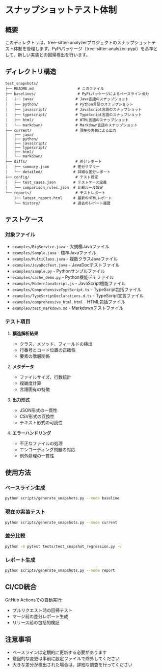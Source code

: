 # スナップショットテスト体制

## 概要

このディレクトリは、tree-sitter-analyzerプロジェクトのスナップショットテスト体制を管理します。PyPiパッケージ（tree-sitter-analyzer-pypi）を基準として、新しい実装との回帰検出を行います。

## ディレクトリ構造

```
test_snapshots/
├── README.md                    # このファイル
├── baselines/                   # PyPiパッケージによるベースライン出力
│   ├── java/                   # Java言語のスナップショット
│   ├── python/                 # Python言語のスナップショット
│   ├── javascript/             # JavaScript言語のスナップショット
│   ├── typescript/             # TypeScript言語のスナップショット
│   ├── html/                   # HTML言語のスナップショット
│   └── markdown/               # Markdown言語のスナップショット
├── current/                    # 現在の実装による出力
│   ├── java/
│   ├── python/
│   ├── javascript/
│   ├── typescript/
│   ├── html/
│   └── markdown/
├── diffs/                      # 差分レポート
│   ├── summary.json           # 差分サマリー
│   └── detailed/              # 詳細な差分レポート
├── config/                     # テスト設定
│   ├── test_cases.json        # テストケース定義
│   └── comparison_rules.json  # 比較ルール設定
└── reports/                    # テストレポート
    ├── latest_report.html     # 最新のHTMLレポート
    └── history/               # 過去のレポート履歴
```

## テストケース

### 対象ファイル
- `examples/BigService.java` - 大規模Javaファイル
- `examples/Sample.java` - 標準Javaファイル
- `examples/MultiClass.java` - 複数クラスJavaファイル
- `examples/JavaDocTest.java` - JavaDocテストファイル
- `examples/sample.py` - Pythonサンプルファイル
- `examples/cache_demo.py` - Python機能デモファイル
- `examples/ModernJavaScript.js` - JavaScript機能ファイル
- `examples/ComprehensiveTypeScript.ts` - TypeScript包括ファイル
- `examples/TypeScriptDeclarations.d.ts` - TypeScript宣言ファイル
- `examples/comprehensive_html.html` - HTML包括ファイル
- `examples/test_markdown.md` - Markdownテストファイル

### テスト項目
1. **構造解析結果**
   - クラス、メソッド、フィールドの検出
   - 行番号とコード位置の正確性
   - 要素の階層関係

2. **メタデータ**
   - ファイルサイズ、行数統計
   - 複雑度計算
   - 言語固有の特徴

3. **出力形式**
   - JSON形式の一貫性
   - CSV形式の互換性
   - テキスト形式の可読性

4. **エラーハンドリング**
   - 不正なファイルの処理
   - エンコーディング問題の対応
   - 例外処理の一貫性

## 使用方法

### ベースライン生成
```bash
python scripts/generate_snapshots.py --mode baseline
```

### 現在の実装テスト
```bash
python scripts/generate_snapshots.py --mode current
```

### 差分比較
```bash
python -m pytest tests/test_snapshot_regression.py -v
```

### レポート生成
```bash
python scripts/generate_snapshots.py --mode report
```

## CI/CD統合

GitHub Actionsでの自動実行:
- プルリクエスト時の回帰テスト
- マージ前の差分レポート生成
- リリース前の包括的検証

## 注意事項

- ベースラインは定期的に更新する必要があります
- 意図的な変更は事前に設定ファイルで除外してください
- 大きな差分が検出された場合は、詳細な調査を行ってください